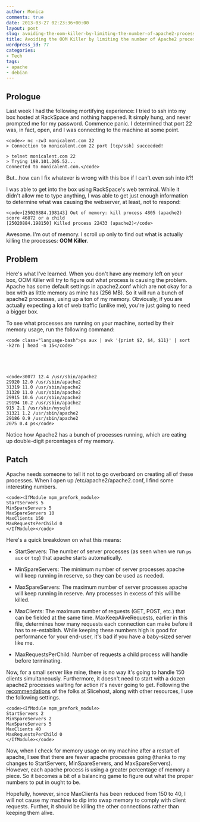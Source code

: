 ```yaml
---
author: Monica
comments: true
date: 2013-03-27 02:23:36+00:00
layout: post
slug: avoiding-the-oom-killer-by-limiting-the-number-of-apache2-processes
title: Avoiding the OOM Killer by limiting the number of Apache2 processes and clients
wordpress_id: 77
categories:
- Tech
tags:
- apache
- debian
---
```


## Prologue


Last week I had the following mortifying experience: I tried to ssh into my box hosted at RackSpace and nothing happened. It simply hung, and never prompted me for my password. Commence panic. I determined that port 22 was, in fact, open, and I was connecting to the machine at some point.

    
    <code>> nc -zw3 monicalent.com 22
    > Connection to monicalent.com 22 port [tcp/ssh] succeeded!
    
    > telnet monicalent.com 22
    > Trying 198.101.205.52...
    Connected to monicalent.com.</code>


But...how can I fix whatever is wrong with this box if I can't even ssh into it?!

<!-- more -->

I was able to get into the box using RackSpace's web terminal. While it didn't allow me to type anything, I was able to get just enough information to determine what was causing the webserver, at least, not to respond:

    
    <code>[25020884.198143] Out of memory: kill process 4805 (apache2) score 46872 or a child
    [25020884.198150] Killed process 22433 (apache2)</code>


Awesome. I'm out of memory. I scroll up only to find out what is actually killing the processes: **OOM Killer**.


## Problem


Here's what I've learned. When you don't have any memory left on your box, OOM Killer will try to figure out what process is causing the problem. Apache has some default settings in apache2.conf which are not okay for a box with as little memory as mine has (256 MB). So it will run a bunch of apache2 processes, using up a ton of my memory. Obviously, if you are actually expecting a lot of web traffic (unlike me), you're just going to need a bigger box.

To see what processes are running on your machine, sorted by their memory usage, run the following command:


    
    <code class="language-bash">ps aux | awk '{print $2, $4, $11}' | sort -k2rn | head -n 15</code>




    
    <code>30077 12.4 /usr/sbin/apache2
    29920 12.0 /usr/sbin/apache2
    31319 11.0 /usr/sbin/apache2
    31320 11.0 /usr/sbin/apache2
    29915 10.6 /usr/sbin/apache2
    29194 10.2 /usr/sbin/apache2
    915 2.1 /usr/sbin/mysqld
    31321 1.2 /usr/sbin/apache2
    29186 0.9 /usr/sbin/apache2
    2075 0.4 ps</code>



Notice how Apache2 has a bunch of processes running, which are eating up double-digit percentages of my memory.


## Patch


Apache needs someone to tell it not to go overboard on creating all of these processes. When I open up /etc/apache2/apache2.conf, I find some interesting numbers.

    
    <code><IfModule mpm_prefork_module> 
    StartServers 5 
    MinSpareServers 5 
    MaxSpareServers 10 
    MaxClients 150 
    MaxRequestsPerChild 0 
    </IfModule></code>


Here's a quick breakdown on what this means:



	
  * StartServers: The number of server processes (as seen when we run `ps aux` or `top`) that apache starts automatically.

	
  * MinSpareServers: The minimum number of server processes apache will keep running in reserve, so they can be used as needed.

	
  * MaxSpareServers: The maximum number of server processes apache will keep running in reserve. Any processes in excess of this will be killed.

	
  * MaxClients: The maximum number of requests (GET, POST, etc.) that can be fielded at the same time. MaxKeepAliveRequests, earlier in this file, determines how many requests each connection can make before it has to re-establish. While keeping these numbers high is good for performance for your end-user, it's bad if you have a baby-sized server like me.

	
  * MaxRequestsPerChild: Number of requests a child process will handle before terminating.


Now, for a small server like mine, there is no way it's going to handle 150 clients simultaneously. Furthermore, it doesn't need to start with a dozen apache2 processes waiting for action it's never going to get. Following the [recommendations](http://articles.slicehost.com/2010/5/19/configuring-the-apache-mpm-on-ubuntu) of the folks at Slicehost, along with other resources, I use the following settings.

    
    <code><IfModule mpm_prefork_module>
    StartServers 2
    MinSpareServers 2
    MaxSpareServers 5
    MaxClients 40
    MaxRequestsPerChild 0
    </IfModule></code>


Now, when I check for memory usage on my machine after a restart of apache, I see that there are fewer apache processes going (thanks to my changes to StartServers, MinSpareServers, and MaxSpareServers). However, each apache process is using a greater percentage of memory a piece. So it becomes a bit of a balancing game to figure out what the proper numbers to put in ought to be.

Hopefully, however, since MaxClients has been reduced from 150 to 40, I will not cause my machine to dip into swap memory to comply with client requests. Further, it should be killing the other connections rather than keeping them alive.

